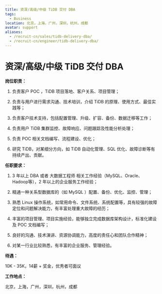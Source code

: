 ```yaml
---
title: 资深/高级/中级 TiDB 交付 DBA
tags:
  - Business
location: 北京，上海，广州，深圳，杭州，成都
avatar: support
aliases:
  - /recruit-cn/sales/tidb-delivery-dba/
  - /recruit-cn/engineer/tidb-delivery-dba/
---
```


# 资深/高级/中级 TiDB 交付 DBA

**岗位职责：**

1. 负责客户 POC ，TiDB 项目落地、客户关系、项目管理；

2. 负责与用户进行需求沟通、技术培训，介绍 TiDB 的原理、使用方式、最佳实践等；

3. 负责客户技术支持，包括配置管理、升级、扩容、备份、数据迁移等工作；

4. 负责用户 TiDB 集群监控、故障响应、问题跟踪及性能分析处理；

5. 负责 POC 相关文档编写、流程建设、优化；

6. 研究 TiDB，对某细分方向，如 TiDB 自动化管理、SQL 优化、故障诊断等有持续产出、贡献。


**任职要求：**

1. 3 年以上 DBA 或者 大数据工程师 相关工作经验（MySQL、Oracle、Hadoop等），2 年以上的企业服务工作经验；

2. 精通一种关系型数据库的（如 MySQL ）配置、备份、优化、监控、管理；

3. 熟悉 Linux 操作系统，如常用命令、文件系统、系统配置等，具有较强的故障定位和问题解决能力，有丰富处理重大故障的经历；

4. 丰富的项目管理、项目实施经验，能够独立完成数据库架构设计，标准化建设及 POC 文档编写；

5. 良好的沟通、技术演讲、资源协调能力，高度的责任心和团队合作精神；

6. 对某一行业比较熟悉，有丰富的企业服务、管理经验。



**待遇：**

10K - 35K，14薪 + 奖金，优秀者可面议

**工作地点：**

北京，上海，广州，深圳，杭州，成都
